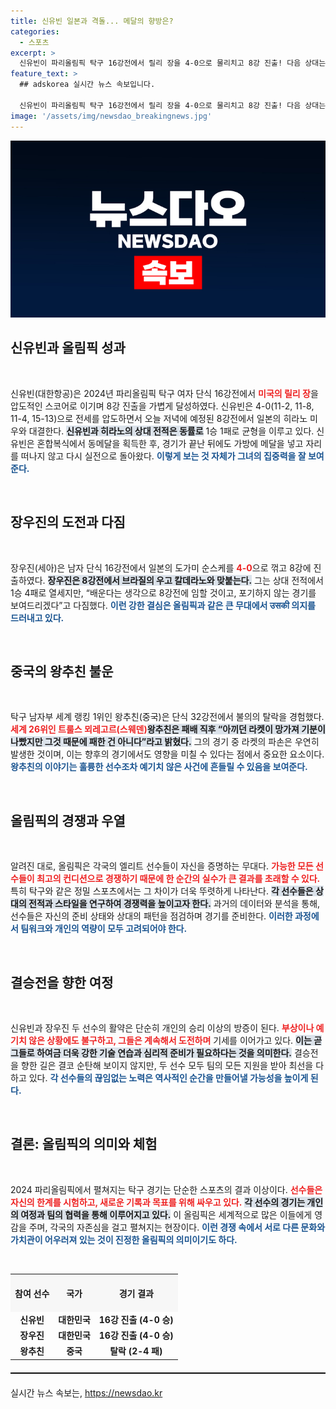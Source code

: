 ```yaml
---
title: 신유빈 일본과 격돌... 메달의 향방은?
categories:
  - 스포츠
excerpt: >
  신유빈이 파리올림픽 탁구 16강전에서 릴리 장을 4-0으로 물리치고 8강 진출! 다음 상대는 일본의 히라노 미우, 기대감 고조! 그 사이, 세계 1위 왕추친이 신기록과는 반대로 이변 탈락 소식이 전해졌다.
feature_text: >
  ## adskorea 실시간 뉴스 속보입니다.

  신유빈이 파리올림픽 탁구 16강전에서 릴리 장을 4-0으로 물리치고 8강 진출! 다음 상대는 일본의 히라노 미우, 기대감 고조! 그 사이, 세계 1위 왕추친이 신기록과는 반대로 이변 탈락 소식이 전해졌다.
image: '/assets/img/newsdao_breakingnews.jpg'
---
```


<p><img src="/assets/img/newsdao_breakingnews.jpg" alt="adskorea 속보" /></p>

<h2 data-ke-size="size26">신유빈과 올림픽 성과</h2>

<p data-ke-size="size16">&nbsp;</p>

<p>신유빈(대한항공)은 2024년 파리올림픽 탁구 여자 단식 16강전에서 <b><span style="color: #ee2323;">미국의 릴리 장</span></b>을 압도적인 스코어로 이기며 8강 진출을 가볍게 달성하였다. 신유빈은 4-0(11-2, 11-8, 11-4, 15-13)으로 전세를 압도하면서 오늘 저녁에 예정된 8강전에서 일본의 히라노 미우와 대결한다. <b><span style="background-color: #21538527;">신유빈과 히라노의 상대 전적은 동률로</span></b> 1승 1패로 균형을 이루고 있다. 신유빈은 혼합복식에서 동메달을 획득한 후, 경기가 끝난 뒤에도 가방에 메달을 넣고 자리를 떠나지 않고 다시 실전으로 돌아왔다. <b><span style="color: #1a5490;">이렇게 보는 것 자체가 그녀의 집중력을 잘 보여준다.</span></b></p>

<p data-ke-size="size16">&nbsp;</p>

<h2 data-ke-size="size26">장우진의 도전과 다짐</h2>

<p data-ke-size="size16">&nbsp;</p>

<p>장우진(세아)은 남자 단식 16강전에서 일본의 도가미 순스케를 <b><span style="color: #ee2323;">4-0</span></b>으로 꺾고 8강에 진출하였다. <b><span style="background-color: #21538527;">장우진은 8강전에서 브라질의 우고 칼데라노와 맞붙는다.</span></b> 그는 상대 전적에서 1승 4패로 열세지만, “배운다는 생각으로 8강전에 임할 것이고, 포기하지 않는 경기를 보여드리겠다”고 다짐했다. <b><span style="color: #1a5490;">이런 강한 결심은 올림픽과 같은 큰 무대에서 उसकी 의지를 드러내고 있다.</span></b></p>

<p data-ke-size="size16">&nbsp;</p>

<h2 data-ke-size="size26">중국의 왕추친 불운</h2>

<p data-ke-size="size16">&nbsp;</p>

<p>탁구 남자부 세계 랭킹 1위인 왕추친(중국)은 단식 32강전에서 불의의 탈락을 경험했다. <b><span style="color: #ee2323;">세계 26위인 트룰스 뫼레고르(스웨덴)</span></b)에게 2-4로 패한 원인으로는 '부서진 탁구채'라는 상황이 부각되고 있다. <b><span style="background-color: #21538527;">왕추친은 패배 직후 “아끼던 라켓이 망가져 기분이 나빴지만 그것 때문에 패한 건 아니다”라고 밝혔다.</span></b> 그의 경기 중 라켓의 파손은 우연히 발생한 것이며, 이는 향후의 경기에서도 영향을 미칠 수 있다는 점에서 중요한 요소이다. <b><span style="color: #1a5490;">왕추친의 이야기는 훌륭한 선수조차 예기치 않은 사건에 흔들릴 수 있음을 보여준다.</span></b></p>

<p data-ke-size="size16">&nbsp;</p>

<h2 data-ke-size="size26">올림픽의 경쟁과 우열</h2>

<p data-ke-size="size16">&nbsp;</p>

<p>알려진 대로, 올림픽은 각국의 엘리트 선수들이 자신을 증명하는 무대다. <b><span style="color: #ee2323;">가능한 모든 선수들이 최고의 컨디션으로 경쟁하기 때문에 한 순간의 실수가 큰 결과를 초래할 수 있다.</span></b> 특히 탁구와 같은 정밀 스포츠에서는 그 차이가 더욱 뚜렷하게 나타난다. <b><span style="background-color: #21538527;">각 선수들은 상대의 전적과 스타일을 연구하여 경쟁력을 높이고자 한다.</span></b> 과거의 데이터와 분석을 통해, 선수들은 자신의 준비 상태와 상대의 패턴을 점검하며 경기를 준비한다. <b><span style="color: #1a5490;">이러한 과정에서 팀워크와 개인의 역량이 모두 고려되어야 한다.</span></b></p>

<p data-ke-size="size16">&nbsp;</p>

<h2 data-ke-size="size26">결승전을 향한 여정</h2>

<p data-ke-size="size16">&nbsp;</p>

<p>신유빈과 장우진 두 선수의 활약은 단순히 개인의 승리 이상의 방증이 된다. <b><span style="color: #ee2323;">부상이나 예기치 않은 상황에도 불구하고, 그들은 계속해서 도전하며</span></b> 기세를 이어가고 있다. <b><span style="background-color: #21538527;">이는 곧 그들로 하여금 더욱 강한 기술 연습과 심리적 준비가 필요하다는 것을 의미한다.</span></b> 결승전을 향한 길은 결코 순탄해 보이지 않지만, 두 선수 모두 팀의 모든 지원을 받아 최선을 다하고 있다. <b><span style="color: #1a5490;">각 선수들의 끊임없는 노력은 역사적인 순간을 만들어낼 가능성을 높이게 된다.</span></b></p>

<p data-ke-size="size16">&nbsp;</p>

<h2 data-ke-size="size26">결론: 올림픽의 의미와 체험</h2>

<p data-ke-size="size16">&nbsp;</p>

<p>2024 파리올림픽에서 펼쳐지는 탁구 경기는 단순한 스포츠의 결과 이상이다. <b><span style="color: #ee2323;">선수들은 자신의 한계를 시험하고, 새로운 기록과 목표를 위해 싸우고 있다.</span></b> <b><span style="background-color: #21538527;">각 선수의 경기는 개인의 여정과 팀의 협력을 통해 이루어지고 있다.</span></b> 이 올림픽은 세계적으로 많은 이들에게 영감을 주며, 각국의 자존심을 걸고 펼쳐지는 현장이다. <b><span style="color: #1a5490;">이런 경쟁 속에서 서로 다른 문화와 가치관이 어우러져 있는 것이 진정한 올림픽의 의미이기도 하다.</span></b></p>

<p data-ke-size="size16">&nbsp;</p>

<table style="width: 100%;">
    <tr>
        <th style="text-align: center; height: 53px; background-color: #f7f7f7;"><b>참여 선수</b></th>
        <th style="text-align: center; height: 53px; background-color: #f7f7f7;"><b>국가</b></th>
        <th style="text-align: center; height: 53px; background-color: #f7f7f7;"><b>경기 결과</b></th>
    </tr>
    <tr>
        <td style="text-align: center; height: 17px;"><b>신유빈</b></td>
        <td style="text-align: center; height: 17px;"><b>대한민국</b></td>
        <td style="text-align: center; height: 17px;"><b>16강 진출 (4-0 승)</b></td>
    </tr>
    <tr>
        <td style="text-align: center; height: 17px;"><b>장우진</b></td>
        <td style="text-align: center; height: 17px;"><b>대한민국</b></td>
        <td style="text-align: center; height: 17px;"><b>16강 진출 (4-0 승)</b></td>
    </tr>
    <tr>
        <td style="text-align: center; height: 17px;"><b>왕추친</b></td>
        <td style="text-align: center; height: 17px;"><b>중국</b></td>
        <td style="text-align: center; height: 17px;"><b>탈락 (2-4 패)</b></td>
    </tr>
</table>

<hr style="border-top: 1px solid #000; margin: 20px 0;">
실시간 뉴스 속보는, <a href="https://newsdao.kr" rel="dofollow">https://newsdao.kr</a>


